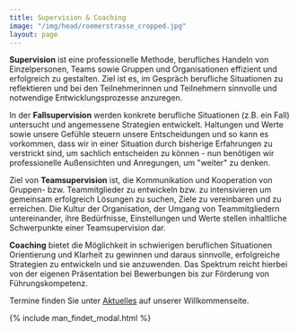 ```yaml
---
title: Supervision & Coaching
image: "/img/head/roemerstrasse_cropped.jpg"
layout: page
---
```


**Supervision** ist eine professionelle Methode, berufliches Handeln von Einzelpersonen, Teams sowie Gruppen und Organisationen effizient und erfolgreich zu gestalten. Ziel ist es, im Gespräch berufliche Situationen zu reflektieren und bei den Teilnehmerinnen und Teilnehmern sinnvolle und notwendige Entwicklungsprozesse anzuregen.

In der **Fallsupervision** werden konkrete berufliche Situationen (z.B. ein Fall) untersucht und angemessene Strategien entwickelt. Haltungen und Werte sowie unsere Gefühle steuern unsere Entscheidungen und so kann es vorkommen, dass wir in einer Situation durch bisherige Erfahrungen zu verstrickt sind, um sachlich entscheiden zu können - nun benötigen wir professionelle Außensichten und Anregungen, um "weiter" zu denken.

Ziel von **Teamsupervision** ist, die Kommunikation und Kooperation von Gruppen- bzw. Teammitglieder zu entwickeln bzw. zu intensivieren um gemeinsam erfolgreich Lösungen zu suchen, Ziele zu vereinbaren und zu erreichen. Die Kultur der Organisation, der Umgang von Teammitgliedern untereinander, ihre Bedürfnisse, Einstellungen und Werte stellen inhaltliche Schwerpunkte einer Teamsupervision dar.

**Coaching** bietet die Möglichkeit in schwierigen beruflichen Situationen Orientierung und Klarheit zu gewinnen und daraus sinnvolle, erfolgreiche Strategien zu entwickeln und sie anzuwenden. Das Spektrum reicht hierbei von der eigenen Präsentation bei Bewerbungen bis zur Förderung von Führungskompetenz.

Termine finden Sie unter  [Aktuelles](/#aktuelles) auf unserer Willkommenseite.

{% include man_findet_modal.html %}


